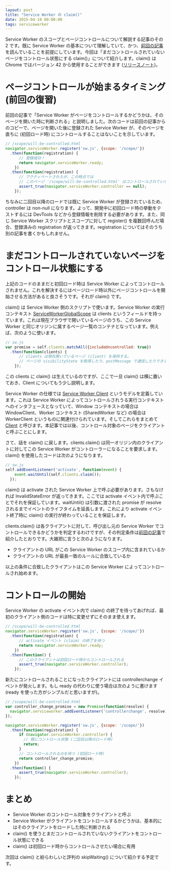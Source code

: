 ```yaml
---
layout: post
title: "Service Worker の claim()"
date: 2015-04-18 00:00:00
tags: serviceworker
---
```


Service Worker のスコープとページコントロールについて解説する記事のその 2 です。既に Service Worker の基本について理解していて、かつ、[前回の記事](/2015/02/28/service-worker-scope-and-page-control/)を読んでいることを前提にしています。今回は「まだコントロールされていないページをコントロール状態にする claim()」について紹介します。claim() は Chrome ではバージョン 42 から使用することができます ([リリースノート](https://groups.google.com/a/chromium.org/forum/#!topic/service-worker-discuss/c6qFwC79Q1A))。

# ページコントロールが始まるタイミング (前回の復習)

前回の記事で「Service Worker がページをコントロールするかどうかは、そのページを開いた時に判断される」と説明しました。次のコードは前回の記事からのコピーで、ページを開いた後に登録された Service Worker が、そのページを直ちに (初回ロード時) にコントロールすることはないことを示しています。

```js
// /scope/will-be-controlled.html
navigator.serviceWorker.register('sw.js', {scope: '/scope/'})
  .then(function(registration) {
      // 登録成功！
      return navigator.serviceWorker.ready;
    })
  .then(function(registration) {
      // アクティベートされたが、この時点では
      // このページ '/scope/will-be-controlled.html' はコントロールされていない。
      assert_true(navigator.serviceWorker.controller == null);
    });
```

ちなみに二回目以降のロードでは既に Service Worker が登録されているため、controller は non-null になります。よって、開発中に初回ロード時の挙動をテストするには DevTools などから登録情報を削除する必要があります。また、同じ Service Worker スクリプトとスコープに対して register() を複数回呼んだ場合、登録済みの registration が返ってきます。registration についてはそのうち別の記事を書くかもしれません。

# まだコントロールされていないページをコントロール状態にする

上記のコードのままだと初回ロード時は Service Worker によってコントロールされません。これを解決するにはページロード時以外にページコントロールを開始させる方法があると良さそうです。それが claim() です。

claim() は Service Worker 側のスクリプトで使います。Service Worker の実行コンテキスト [ServiceWorkerGlobalScope](https://slightlyoff.github.io/ServiceWorker/spec/service_worker/index.html#service-worker-global-scope) は clients というフィールドを持っています。これは現在ブラウザで開いているページのうち、この Service Worker と同じオリジンに属するページ一覧のコンテナとなっています。例えば、次のように使います。

```js
// sw.js
var promise = self.clients.matchAll({includeUncontrolled: true})
  .then(function(clients) {
      // clients は現在開いているページ (client) を保持する。
      // ページの visibilityState を取得したり、postMessage で通信したりできる。
    });
```

この clients に claim() は生えているのですが、ここで一旦 claim() は横に置いておき、Client についてもう少し説明します。

Service Worker の仕様では [Service Worker Client](https://slightlyoff.github.io/ServiceWorker/spec/service_worker/index.html#service-worker-client-concept) というモデルを定義しています。これは Service Worker によってコントロールされうる実行コンテキストへのインタフェースとなっていて、Window コンテキストの場合は WindowClient、Worker コンテキスト (SharedWorker など) の場合は WorkerClient というものに関連付けられています。そしてこれらをまとめて [Client](https://slightlyoff.github.io/ServiceWorker/spec/service_worker/index.html#client-interface) と呼びます。本記事では以後、コントロール対象のページをクライアントと呼ぶことにします。

さて、話を claim() に戻します。clients.claim() は同一オリジン内のクライアントに対してこの Service Worker がコントローラーになることを要求します。claim() を使用したコードは次のようになります。

```js
// sw.js
self.addEventListener('activate', function(event) {
    event.waitUntil(self.clients.claim());
  });
```

claim() は activate された Service Worker 上で呼ぶ必要があります。さもなければ InvalidStateError が返ってきます。ここでは activate イベント内で呼ぶことでそれを保証しています。waitUntil() は引数に渡された promise が resolve されるまでイベントのライフタイムを延長します。これにより activate イベント終了時に claim() の実行が終わっていることを保証します。

clients.claim() は各クライアントに対して、呼び出し元の Service Worker でコントロールできるかどうかを判定するわけですが、その判定条件は[前回の記事](/2015/02/28/service-worker-scope-and-page-control/)で紹介したとおりです。大雑把に言うと次のようになります。

 - クライアントの URL がこの Service Worker のスコープ内に含まれているか
 - クライアントの URL が最長一致のルールに合致しているか

以上の条件に合致したクライアントはこの Service Worker によってコントロールされ始めます。

# コントロールの開始

Service Worker の activate イベント内で claim() の終了を待ってあげれば、最初のクライアント側のコードは特に変更せずにそのまま使えます。

```js
// /scope/will-be-controlled.html
navigator.serviceWorker.register('sw.js', {scope: '/scope/'})
  .then(function(registration) {
      // activate イベント (claim) の終了を待つ
      return navigator.serviceWorker.ready;
    })
  .then(function() {
      // このクライアントは初回ロード時からコントロールされる
      assert_true(navigator.serviceWorker.controller);
    });
```

新たにコントロールされることになったクライアントには controllerchange イベントが発火します。もし ready の代わりに使う場合は次のように書けます (ready を使った方がシンプルだと思いますが)。

```js
// /scope/will-be-controlled.html
var controller_change_promise = new Promise(function(resolve) {
  navigator.serviceworker.addEventListener('controllerchange', resolve);
});

navigator.serviceWorker.register('sw.js', {scope: '/scope/'})
  .then(function(registration) {
      if (navigator.serviceWorker.controller) {
        // 既にコントロール状態 (二回目以降のロード時)
        return;
      }
      // コントロールされるのを待つ (初回ロード時)
      return controller_change_promise;
    })
  .then(function() {
      assert_true(navigator.serviceWorker.controller);
    });
```

# まとめ

 - Service Worker のコントロール対象をクライアントと呼ぶ
 - Service Worker がクライアントをコントロールするかどうかは、基本的にはそのクライアントをロードした時に判断される
 - claim() を使うとまだコントロールされていないクライアントをコントロール状態にできる
 - claim() は初回ロード時からコントロールさせたい場合に有用

次回は claim() と紛らわしいと評判の skipWaiting() について紹介する予定です。
